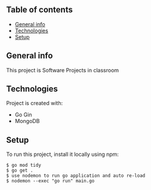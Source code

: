 ## Table of contents
* [General info](#general-info)
* [Technologies](#technologies)
* [Setup](#setup)

## General info
This project is Software Projects in classroom
	
## Technologies
Project is created with:
* Go Gin
* MongoDB

	
## Setup
To run this project, install it locally using npm:

```
$ go mod tidy
$ go get .
$ use nodemon to run go application and auto re-load
$ nodemon --exec "go run" main.go
```
